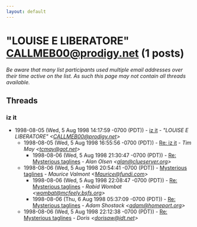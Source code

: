 ```yaml
---
layout: default
---
```


# "LOUISE E LIBERATORE" <CALLMEB00@prodigy.net> (1 posts)

_Be aware that many list participants used multiple email addresses over their time active on the list. As such this page may not contain all threads available._

## Threads

### iz it
+ 1998-08-05 (Wed, 5 Aug 1998 14:17:59 -0700 (PDT)) - [iz it](/archive/1998/08/3a6d84f7aa3699ad3c5514688121da3911242cf0248b8f3d474abfd1fd1c3fe5) - _"LOUISE E LIBERATORE" \<CALLMEB00@prodigy.net\>_
  + 1998-08-05 (Wed, 5 Aug 1998 16:55:56 -0700 (PDT)) - [Re: iz it](/archive/1998/08/6286aa4d76a789330f328f6f32a2aa9031d9522ada6448b7c62ef29974e98880) - _Tim May \<tcmay@got.net\>_
    + 1998-08-06 (Wed, 5 Aug 1998 21:30:47 -0700 (PDT)) - [Re: Mysterious taglines](/archive/1998/08/744ec96a01145bb5d35bdb865c457430134fc0b1b0d47dc52370ef6e8749077d) - _Alan Olsen \<alan@clueserver.org\>_
  + 1998-08-06 (Wed, 5 Aug 1998 20:54:41 -0700 (PDT)) - [Mysterious taglines](/archive/1998/08/fe1a668f5e17ef73ebd430d9df4aee6d0978aeb80bd0a05626ca7c1eea213802) - _Maurice Valmont \<Maurice@fundi.com\>_
    + 1998-08-06 (Wed, 5 Aug 1998 22:08:47 -0700 (PDT)) - [Re: Mysterious taglines](/archive/1998/08/b8981b3f402e11e820905b217d08a11489b1b091bd7b971682ae2b818c0edadd) - _Rabid Wombat \<wombat@mcfeely.bsfs.org\>_
    + 1998-08-06 (Thu, 6 Aug 1998 05:37:09 -0700 (PDT)) - [Re: Mysterious taglines](/archive/1998/08/632c4a88d3782d695616b8f55c95688fd44b99c7a45674d542ba0c402221e908) - _Adam Shostack \<adam@homeport.org\>_
  + 1998-08-06 (Wed, 5 Aug 1998 22:12:38 -0700 (PDT)) - [Re: Mysterious taglines](/archive/1998/08/72c6bbfeca458916a6cf5f5a1f1eb8a885efd91852589c084589b2b4b3c72ad8) - _Doris \<dorisaw@idt.net\>_

